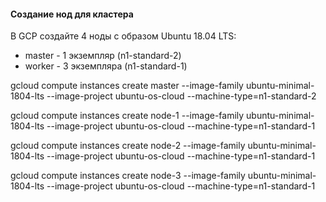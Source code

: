 #### Создание нод для кластера
В GCP создайте 4 ноды с образом Ubuntu 18.04 LTS:
+ master - 1 экземпляр (n1-standard-2)
+ worker - 3 экземпляра (n1-standard-1)

gcloud compute instances create master --image-family ubuntu-minimal-1804-lts --image-project ubuntu-os-cloud --machine-type=n1-standard-2 

gcloud compute instances create node-1 --image-family ubuntu-minimal-1804-lts --image-project ubuntu-os-cloud --machine-type=n1-standard-1

gcloud compute instances create node-2 --image-family ubuntu-minimal-1804-lts --image-project ubuntu-os-cloud --machine-type=n1-standard-1 

gcloud compute instances create node-3 --image-family ubuntu-minimal-1804-lts --image-project ubuntu-os-cloud --machine-type=n1-standard-1 